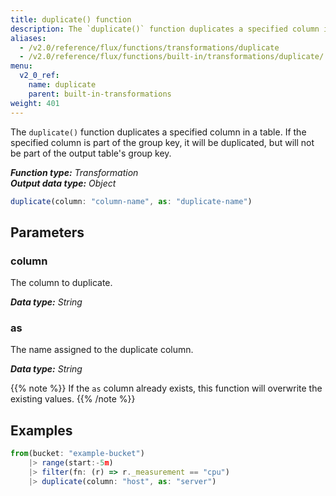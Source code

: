 ```yaml
---
title: duplicate() function
description: The `duplicate()` function duplicates a specified column in a table.
aliases:
  - /v2.0/reference/flux/functions/transformations/duplicate
  - /v2.0/reference/flux/functions/built-in/transformations/duplicate/
menu:
  v2_0_ref:
    name: duplicate
    parent: built-in-transformations
weight: 401
---
```


The `duplicate()` function duplicates a specified column in a table.
If the specified column is part of the group key, it will be duplicated, but will
not be part of the output table's group key.

_**Function type:** Transformation_  
_**Output data type:** Object_

```js
duplicate(column: "column-name", as: "duplicate-name")
```

## Parameters

### column
The column to duplicate.

_**Data type:** String_

### as
The name assigned to the duplicate column.

_**Data type:** String_

{{% note %}}
If the `as` column already exists, this function will overwrite the existing values.
{{% /note %}}

## Examples
```js
from(bucket: "example-bucket")
	|> range(start:-5m)
	|> filter(fn: (r) => r._measurement == "cpu")
	|> duplicate(column: "host", as: "server")
```
